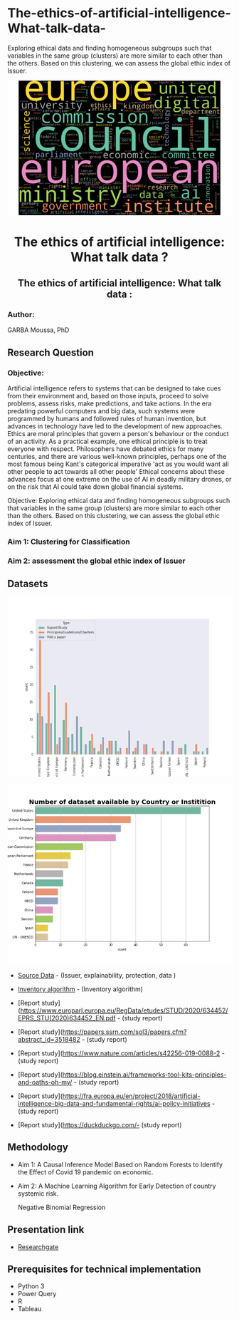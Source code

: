 # The-ethics-of-artificial-intelligence-What-talk-data-
Exploring ethical data and finding homogeneous subgroups such that variables in the same group (clusters) are more similar to each other than the others. Based on this clustering, we can assess the global ethic index of Issuer. 

![The-ethics-of-artificial-intelligence-What-talk-data](Visualizations/Plotly-World_Cloud-2.png "Legend")




<h1 align=center>The ethics of artificial intelligence: What talk data ? </h1>


<h2 align=center>The ethics of artificial intelligence: What talk data :</h2>

<h3>Author: </h3>

GARBA Moussa, PhD<br>


<h2>Research Question</h2>

### Objective:

Artificial intelligence refers to systems that can be designed to take cues from their environment and, based on those inputs, proceed to solve problems, assess risks, make predictions, and take actions. In the era predating powerful computers and big data, such systems were programmed by humans and followed rules of human invention, but advances in technology have led to the development of new approaches. Ethics are moral principles that govern a person's behaviour or the conduct of an activity. As a practical example, one ethical principle is to treat everyone with respect. Philosophers have debated ethics for many centuries, and there are various well-known principles, perhaps one of the most famous being Kant's categorical imperative 'act as you would want all other people to act towards all other people' Ethical concerns about these advances focus at one extreme on the use of AI in deadly military drones, or on the risk that AI could take down global financial systems.

Objective: Exploring ethical data and finding homogeneous subgroups such that variables in the same group (clusters) are more similar to each other than the others. Based on this clustering, we can assess the global ethic index of Issuer. 



 
### Aim 1: Clustering for Classification 

### Aim 2: assessment the global ethic index of Issuer 

## Datasets

![The-ethics-of-artificial-intelligence-What-talk-data](Visualizations/Source_type.png "Legend")




![The-ethics-of-artificial-intelligence-What-talk-data](Visualizations/dataset.png "Legend")

* [Source Data](https://docs.google.com/spreadsheets/d/1mU2brATV_fgd5MRGfT2ASOFepAI1pivwhGm0VCT22_U/edit#gid=0) - (Issuer, explainability, protection, data ) 
* [Inventory algorithm](https://inventory.algorithmwatch.org/) - (Inventory algorithm)
* [Report study](https://www.europarl.europa.eu/RegData/etudes/STUD/2020/634452/EPRS_STU(2020)634452_EN.pdf - (study report)
* [Report study](https://papers.ssrn.com/sol3/papers.cfm?abstract_id=3518482 - (study report)
* [Report study](https://www.nature.com/articles/s42256-019-0088-2 - (study report)
* [Report study](https://blog.einstein.ai/frameworks-tool-kits-principles-and-oaths-oh-my/ - (study report)
* [Report study](https://fra.europa.eu/en/project/2018/artificial-intelligence-big-data-and-fundamental-rights/ai-policy-initiatives - (study report)

* [Report study](https://duckduckgo.com/- (study report)





## Methodology 

* Aim 1: A Causal Inference Model Based on Random Forests to Identify the Effect of Covid 19 pandemic on economic.
    
* Aim 2:  A Machine Learning Algorithm for Early Detection of country systemic risk. 

    Negative Binomial Regression 
    
## Presentation link 

- [Researchgate](https://www.researchgate.net/project/The-ethics-of-artificial-intelligence-What-talk-data)

## Prerequisites for technical implementation 

- Python 3
- Power Query
- R
- Tableau

